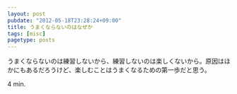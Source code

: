 ```yaml
---
layout: post
pubdate: "2012-05-18T23:28:24+09:00"
title: うまくならないのはなぜか
tags: [misc]
pagetype: posts
---
```

うまくならないのは練習しないから、練習しないのは楽しくないから。原因はほかにもあるだろうけど、楽しむことはうまくなるための第一歩だと思う。

4 min.

